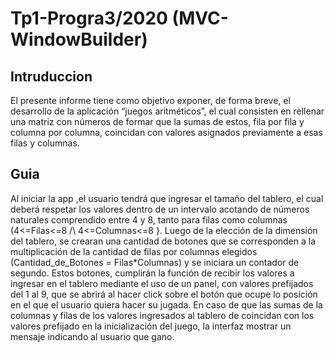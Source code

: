 # Tp1-Progra3/2020 (MVC-WindowBuilder)
## Intruduccion
El presente informe tiene como objetivo exponer, de forma breve, el desarrollo de la
aplicación “juegos aritméticos”, el cual consisten en rellenar una matriz con números de formar
que la sumas de estos, fila por fila y columna por columna, coincidan con valores asignados
previamente a esas filas y columnas.
## Guia
Al iniciar la app ,el usuario tendrá que ingresar el tamaño del tablero, el cual deberá
respetar los valores dentro de un intervalo acotando de números naturales comprendido entre
4 y 8, tanto para filas como columnas (4<=Filas<=8 /\ 4<=Columnas<=8 }. Luego de la
elección de la dimensión del tablero, se crearan una cantidad de botones que se corresponden
a la multiplicación de la cantidad de filas por columnas elegidos (Cantidad_de_Botones =
Filas*Columnas) y se iniciara un contador de segundo. Estos botones, cumplirán la función de
recibir los valores a ingresar en el tablero mediante el uso de un panel, con valores prefijados
del 1 al 9, que se abrirá al hacer click sobre el botón que ocupe lo posición en el que el usuario
quiera hacer su jugada. En caso de que las sumas de la columnas y filas de los valores
ingresados al tablero de coincidan con los valores prefijado en la inicialización del juego, la
interfaz mostrar un mensaje indicando al usuario que gano.
